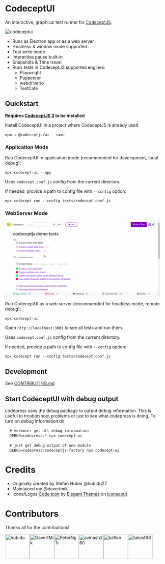 # CodeceptUI

An interactive, graphical test runner for [CodeceptJS](https://codecept.io). 


![codeceptui](https://github.com/codecept-js/ui/raw/master/codecept-ui2.gif)

* Runs as Electron app or as a web server
* Headless & window mode supported
* Test write mode
* Interactive pause built-in
* Snapshots & Time travel
* Runs tests in CodeceptJS supported engines:
  * Playwright
  * Puppeteer
  * webdriverio
  * TestCafe

## Quickstart

**Requires [CodeceptJS 3](https://codecept.io) to be installed**

Install CodeceptUI in a project where CodeceptJS is already used

```
npm i @codeceptjs/ui --save
```

### Application Mode

Run CodeceptUI in application mode (recommended for development, local debug):

```
npx codecept-ui --app
```

Uses `codecept.conf.js` config from the current directory. 

If needed, provide a path to config file with `--config` option:

```
npx codecept run --config tests/codecept.conf.js
```

### WebServer Mode

![](./codeceptui.gif)

Run CodeceptUI as a web server (recommended for headless mode, remote debug):

```
npx codecept-ui
```

Open `http://localhost:3001` to see all tests and run them.


Uses `codecept.conf.js` config from the current directory. 

If needed, provide a path to config file with `--config` option:

```
npx codecept run --config tests/codecept.conf.js
```


## Development

See [CONTRIBUTING.md](https://github.com/codecept-js/ui/blob/master/.github/CONTRIBUTING.md)


## Start CodeceptUI with debug output

codepress uses the debug package to output debug information. This is useful to troubleshoot problems or just to see what codepress is doing. To turn on debug information do

```
  # verbose: get all debug information
  DEBUG=codepress:* npx codecept-ui 

  # just get debug output of one module
  DEBUG=codepress:codeceptjs-factory npx codecept-ui
```

# Credits

- Originally created by Stefan Huber @hubidu27
- Maintained my @davertmik
- Icons/Logos <a href="https://iconscout.com/icon/code-280" target="_blank">Code Icon</a> by <a href="https://iconscout.com/contributors/elegant-themes">Elegant Themes</a> on <a href="https://iconscout.com">Iconscout</a>

# Contributors

Thanks all for the contributions!

[//]: contributor-faces

<a href="https://github.com/hubidu"><img src="https://avatars2.githubusercontent.com/u/13134082?v=4" title="hubidu" width="80" height="80"></a><a href="https://github.com/DavertMik"><img src="https://avatars0.githubusercontent.com/u/220264?v=4" title="DavertMik" width="80" height="80"></a><a href="https://github.com/PeterNgTr"><img src="https://avatars0.githubusercontent.com/u/7845001?v=4" title="PeterNgTr" width="80" height="80"></a><a href="https://github.com/avinash360"><img src="https://avatars2.githubusercontent.com/u/11994986?v=4" title="avinash360" width="80" height="80"></a><a href="https://github.com/kaflan"><img src="https://avatars3.githubusercontent.com/u/3959504?v=4" title="kaflan" width="80" height="80"></a><a href="https://github.com/lukasf98"><img src="https://avatars2.githubusercontent.com/u/22434650?v=4" title="lukasf98" width="80" height="80"></a>

[//]: contributor-faces